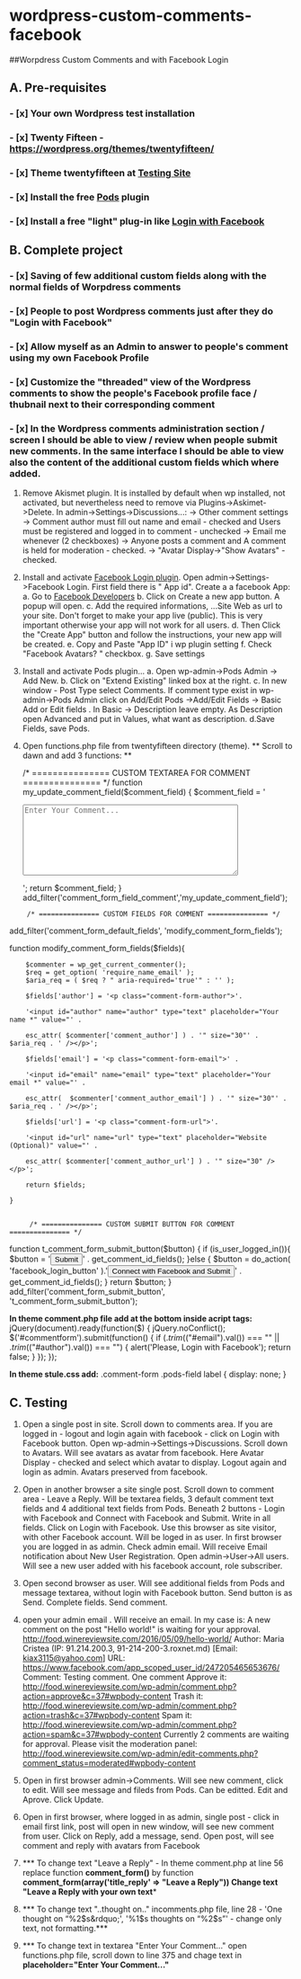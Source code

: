 # wordpress-custom-comments-facebook
##Worpdress Custom Comments and with Facebook Login
## A. Pre-requisites

### - [x] Your own Wordpress test installation
### - [x] Twenty Fifteen - https://wordpress.org/themes/twentyfifteen/
### - [x] Theme twentyfifteen at [Testing Site](http://food.winereviewsite.com/)
### - [x] Install the free [Pods](http://pods.io) plugin
### - [x] Install a free "light" plug-in like [Login with Facebook](https://wordpress.org/plugins/wp-facebook-login/)

## B. Complete project 
### - [x] Saving of few additional custom fields along with the normal fields of Worpdress comments
### - [x] People to post Wordpress comments just after they do "Login with Facebook"
### - [x] Allow myself as an Admin to answer to people's comment using my own Facebook Profile
### - [x] Customize the "threaded" view of the Wordpress comments to show the people's Facebook profile face / thubnail next to their corresponding comment
### - [x] In the Wordpress comments administration section / screen I should be able to view / review when people submit new comments. In the same interface I should be able to view also the content of the additional custom fields which where added.
1. Remove Akismet plugin. It is installed by default when wp installed, not activated, but nevertheless need to remove via Plugins->Askimet->Delete. In admin->Settings->Discussions...:
  -> Other comment settings -> Comment author must fill out name and email  - checked and Users must be registered and logged in to comment - unchecked
  -> Email me whenever (2 checkboxes) -> Anyone posts a comment and A comment is held for moderation - checked.
  -> "Avatar Display->"Show Avatars" - checked.

2. Install and activate [Facebook Login plugin](https://wordpress.org/plugins/wp-facebook-login/). Open admin->Settings->Facebook Login. First field there is " App id". Create a a facebook App: 
  a. Go to [Facebook Developers](https://developers.facebook.com/)
  b. Click on Create a new app button. A popup will open.
  c. Add the required informations, ...Site Web as url to your site.  Don't forget to make your app live (public). This is very important otherwise your app will not work for all users.
  d. Then Click the "Create App" button and follow the instructions, your new app will be created.
  e. Copy and Paste "App ID" i wp plugin setting
  f. Check "Facebook Avatars? " checkbox. 
  g. Save settings
   
4. Install and activate Pods plugin... 
   a. Open wp-admin->Pods Admin -> Add New.
   b. Click on "Extend Existing" linked box at the right.
   c. In new window - Post Type select Comments. If comment type exist in wp-admin->Pods Admin click on Add/Edit Pods ->Add/Edit Fields -> Basic
      Add or Edit fields . In Basic -> Description leave empty. As Description open Advanced and put in Values, what want as description. 
   d.Save Fields, save Pods.

5. Open functions.php file from twentyfifteen directory (theme). 
** Scroll to dawn and add 3 functions: **

	/* =============== CUSTOM TEXTAREA FOR COMMENT =============== */
function my_update_comment_field($comment_field) {
 $comment_field = '<p class="comment-form-comment"><textarea id="comment" cols="45" name="comment" required="" rows="8" placeholder="Enter Your Comment..."></textarea></p>';
 return $comment_field; 
}
add_filter('comment_form_field_comment','my_update_comment_field');



		/* =============== CUSTOM FIELDS FOR COMMENT =============== */
add_filter('comment_form_default_fields', 'modify_comment_form_fields');

function modify_comment_form_fields($fields){

		$commenter = wp_get_current_commenter();
		$req = get_option( 'require_name_email' );
		$aria_req = ( $req ? " aria-required='true'" : '' );	
			
		$fields['author'] = '<p class="comment-form-author">'.
	                    
		'<input id="author" name="author" type="text" placeholder="Your name *" value="' . 
						
		esc_attr( $commenter['comment_author'] ) . '" size="30"' . $aria_req . ' /></p>';
						
	    $fields['email'] = '<p class="comment-form-email">' .
	    
		'<input id="email" name="email" type="text" placeholder="Your email *" value="' . 
		
		esc_attr(  $commenter['comment_author_email'] ) . '" size="30"' . $aria_req . ' /></p>';
		
		$fields['url'] = '<p class="comment-form-url">'.
	    
		'<input id="url" name="url" type="text" placeholder="Website (Optional)" value="' . 
		
		esc_attr( $commenter['comment_author_url'] ) . '" size="30" /></p>';

	    return $fields;

	}


         /* =============== CUSTOM SUBMIT BUTTON FOR COMMENT =============== */
function t_comment_form_submit_button($button) {
	    if (is_user_logged_in()){
	$button =
		'<input name="submit" type="submit" class="form-submit" tabindex="5" id="[args:id_submit]" value="Submit" />' .
		get_comment_id_fields();
	}else {
$button =
		do_action( 'facebook_login_button' ).'<input name="submit" type="submit" class="form-submit" tabindex="5" id="[args:id_submit]" value="Connect with Facebook and Submit" />' .
		get_comment_id_fields();
	}
	return $button;
}
add_filter('comment_form_submit_button', 't_comment_form_submit_button');

**In theme comment.php file add at the bottom inside acript tags:** 
jQuery(document).ready(function($) {
jQuery.noConflict();
$('#commentform').submit(function() {
    if ($.trim($("#email").val()) === "" || $.trim($("#author").val()) === "") {
        alert('Please, Login with Facebook');
        return false;
    }
});
});


**In theme stule.css add:** .comment-form .pods-field label {
    display: none;
}



## C. Testing

1. Open a single post in site. Scroll down to comments area. If you are logged in - logout and login again with facebook - click on Login with Facebook button. Open wp-admin->Settings->Discussions. Scroll down to Avatars. Will see avatars as avatar from facebook. Here  Avatar Display - checked and select which avatar to display. Logout again and login as admin. Avatars preserved from facebook.

2. Open in another browser a site single post. Scroll down to comment area - Leave a Reply. Will be textarea fields, 3 default comment text fields and 4 additional text fields from Pods. Beneath 2 buttons - Login with Facebook and Connect with Facebook and Submit. Write in all fields. Click on Login with Facebook.  Use this browser as site visitor,  with other Facebook account. Will be loged in as user. In first browser you are logged in as admin. Check admin email. Will receive Email notification about New User Registration. Open admin->User->All users. Will see a new user added with his facebook account, role subscriber.

3. Open second browser as user. Will see additional fields from Pods and message textarea, without login with Facebook button. Send button  is as Send. Complete fields. Send comment.

4. open your admin email . Will receive an email. In my case is: A new comment on the post "Hello world!" is waiting for your approval. http://food.winereviewsite.com/2016/05/09/hello-world/ Author: Maria Cristea (IP: 91.214.200.3, 91-214-200-3.roxnet.md) [Email: kiax3115@yahoo.com] URL: https://www.facebook.com/app_scoped_user_id/247205465653676/ Comment: Testing comment. One comment Approve it: http://food.winereviewsite.com/wp-admin/comment.php?action=approve&c=37#wpbody-content Trash it: http://food.winereviewsite.com/wp-admin/comment.php?action=trash&c=37#wpbody-content Spam it: http://food.winereviewsite.com/wp-admin/comment.php?action=spam&c=37#wpbody-content Currently 2 comments are waiting for approval. Please visit the moderation panel: http://food.winereviewsite.com/wp-admin/edit-comments.php?comment_status=moderated#wpbody-content

5. Open in first browser admin->Comments. Will see new comment, click to edit. Will see message and fileds from Pods. Can be editted. Edit and Aprove. Click Update.

6. Open in first browser, where logged in as admin, single post - click in email first link, post will open in new window, will see new comment from user. Click on Reply, add a message, send. Open post, will see comment and reply with avatars from Facebook

7. *** To change text "Leave a Reply" - In theme comment.php at line 56 replace function **comment_form()** by function **comment_form(array('title_reply' => "Leave a Reply"))   Change text "Leave a Reply with your own text***

8. *** To change text "..thought on.." incomments.php file, line 28 - 'One thought on &ldquo;%2$s&rdquo;', '%1$s thoughts on &ldquo;%2$s&rdquo;' - change only text, not formatting.***

9. *** To change text in textarea "Enter Your Comment..." open functions.php file, scroll down to line 375 and chage text in **placeholder="Enter Your Comment..."**
   


